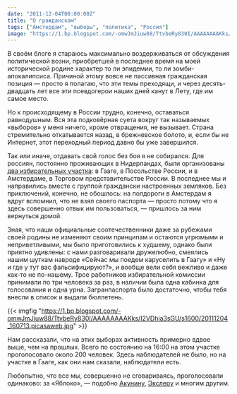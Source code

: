 ```yaml
---
date: "2011-12-04T00:00:00Z"
title: "О гражданском"
tags: ["Амстердам", "выборы", "политика", "Россия"]
image: "https://1.bp.blogspot.com/-omwJmJiuw88/TtvbeRy830I/AAAAAAAAKks/I2VDhia3sGU/s1600/20111204_160713.picasaweb.jpg"
---
```


В своём блоге я стараюсь максимально воздерживаться от обсуждения политической возни, приобретшей в последнее время на моей исторической родине характер то ли эпидемии, то ли зомби-апокалипсиса. Причиной этому вовсе не пассивная гражданская позиция — просто я полагаю, что эти темы преходящи, и через десять-двадцать лет все эти псевдогерои наших дней канут в Лету, где им самое место.

<!--more-->

Но к происходящему в России трудно, конечно, оставаться равнодушным. Вся эта подковёрная суета вокруг так называемых «выборов» у меня ничего, кроме отвращения, не вызывает. Страна стремительно откатывается назад, в брежневское болото, и, если бы не Интернет, этот переходный период давно бы уже завершился.

Так или иначе, отдавать свой голос без боя я не собирался. Для россиян, постоянно проживающих в Нидерландах, были организованы [два избирательных участка](http://www.rusembassy.nl/index.php/en/component/content/article/116): в Гааге, в Посольстве России, и в Амстердаме, в Торговом представительстве России. В последнее мы и направились вместе с группой граждански настроенных земляков. Без приключений, конечно, не обошлось: на полдороги в Амстердам я вдруг вспомнил, что не взял своего паспорта — просто потому что я здесь совершенно отвык им пользоваться, — пришлось за ним вернуться домой.

Зная, что наши официальные соотечественники даже за рубежами своей родины не изменяют своим принципам и остаются угрюмыми и неприветливыми, мы было приготовились к худшему, однако были приятно удивлены: с нами разговаривали дружелюбно, смеялись нашим шуткам навроде «Сейчас мы поедем каруселить в Гаагу» и «Ну и где у тут вас фальсифицируют?», и вообще вели себя вежливо и даже как-то не по-нашему. Трое работников избирательной комиссии принимали по три человека за раз, в наличии была одна кабинка для голосования и одна урна. Загранпаспорта было достаточно, чтобы тебя внесли в список и выдали бюллетень.

{{< imgfig "https://1.bp.blogspot.com/-omwJmJiuw88/TtvbeRy830I/AAAAAAAAKks/I2VDhia3sGU/s1600/20111204_160713.picasaweb.jpg" >}}

Нам рассказали, что на этих выборах активность примерно вдвое выше, чем на прошлых. Всего по состоянию на 16:00 на этом участке проголосовало около 200 человек. Здесь наблюдателей не было, но на участке в Гааге, как они нам сказали, наблюдатели есть.

Любопытно, что все мы, совершенно не сговариваясь, проголосовали одинаково: за «Яблоко», — подобно [Акунину](http://borisakunin.livejournal.com/43786.html), [Экслеру](http://exler.ru/blog/item/10914/) и многим другим.
